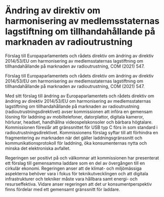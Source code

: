 # Ändring av direktiv om harmonisering av medlemsstaternas lagstiftning om tillhandahållande på marknaden av radioutrustning

Förslag till Europaparlamentets och rådets direktiv om ändring av direktiv 2014/53/EU om harmonisering av medlemsstaternas lagstiftning om tillhandahållande på marknaden av radioutrustning, COM (2021) 547.

Förslag till Europaparlamentets och rådets direktiv om ändring av direktiv 2014/53/EU om harmonisering av medlemsstaternas lagstiftning om tillhandahållande på marknaden av radioutrustning, COM (2021) 547.

Med sitt förslag till ändring av Europaparlamentets och rådets direktiv om ändring av direktiv 2014/53/EU om harmonisering av medlemsstaternas lagstiftning om tillhandahållande på marknaden av radioutrustning (radioutrustningsdirektivet) avser kommissionen att införa en gemensam lösning för laddning av mobiltelefoner, datorplattor, digitala kameror, hörlurar, headset, handhållna videospelskonsoler och bärbara högtalare. Kommissionen föreslår att gränssnittet för USB typ C förs in som standard i radioutrustningsdirektivet. Kommissionens förslag syftar till att förhindra en fragmentering av marknaden när det gäller laddningsgränssnitt och kommunikationsprotokoll för laddning, öka konsumenternas nytta och minska det elektroniska avfallet.

Regeringen ser positivt på och välkomnar att kommissionen har presenterat ett förslag till gemensamma laddare som en del av övergången till en cirkulär ekonomi. Regeringen anser att de klimat- och miljömässiga aspekterna behöver vara i fokus för teknikutvecklingen och att digitala infrastrukturer och tekniker måste vara hållbara samt energi- och resurseffektiva. Vidare anser regeringen att det ur konsumentperspektiv finns fördelar med ett gemensamt gränssnitt för laddare.
